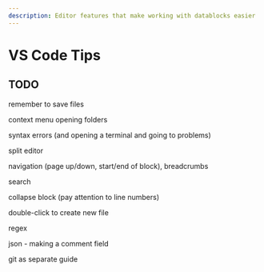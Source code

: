 ```yaml
---
description: Editor features that make working with datablocks easier
---
```


# VS Code Tips

## TODO

remember to save files

context menu opening folders

syntax errors (and opening a terminal and going to problems)

split editor

navigation (page up/down, start/end of block), breadcrumbs

search

collapse block (pay attention to line numbers)

double-click to create new file

regex

json - making a comment field

git as separate guide
